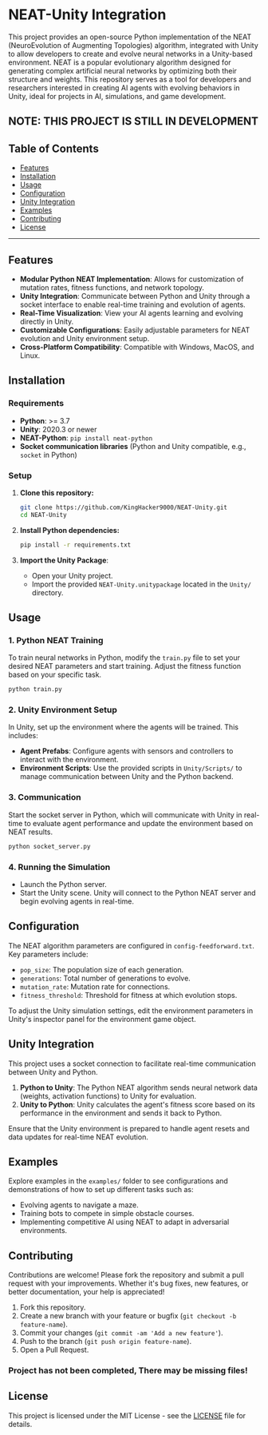 # NEAT-Unity Integration

This project provides an open-source Python implementation of the NEAT (NeuroEvolution of Augmenting Topologies) algorithm, integrated with Unity to allow developers to create and evolve neural networks in a Unity-based environment. NEAT is a popular evolutionary algorithm designed for generating complex artificial neural networks by optimizing both their structure and weights. This repository serves as a tool for developers and researchers interested in creating AI agents with evolving behaviors in Unity, ideal for projects in AI, simulations, and game development.

## NOTE: THIS PROJECT IS STILL IN DEVELOPMENT

## Table of Contents
- [Features](#features)
- [Installation](#installation)
- [Usage](#usage)
- [Configuration](#configuration)
- [Unity Integration](#unity-integration)
- [Examples](#examples)
- [Contributing](#contributing)
- [License](#license)

---

## Features
- **Modular Python NEAT Implementation**: Allows for customization of mutation rates, fitness functions, and network topology.
- **Unity Integration**: Communicate between Python and Unity through a socket interface to enable real-time training and evolution of agents.
- **Real-Time Visualization**: View your AI agents learning and evolving directly in Unity.
- **Customizable Configurations**: Easily adjustable parameters for NEAT evolution and Unity environment setup.
- **Cross-Platform Compatibility**: Compatible with Windows, MacOS, and Linux.

## Installation

### Requirements
- **Python**: >= 3.7
- **Unity**: 2020.3 or newer
- **NEAT-Python**: `pip install neat-python`
- **Socket communication libraries** (Python and Unity compatible, e.g., `socket` in Python)

### Setup

1. **Clone this repository:**
   ```bash
   git clone https://github.com/KingHacker9000/NEAT-Unity.git
   cd NEAT-Unity
   ```

2. **Install Python dependencies:**
   ```bash
   pip install -r requirements.txt
   ```

3. **Import the Unity Package**:
   - Open your Unity project.
   - Import the provided `NEAT-Unity.unitypackage` located in the `Unity/` directory.

## Usage

### 1. Python NEAT Training
   To train neural networks in Python, modify the `train.py` file to set your desired NEAT parameters and start training. Adjust the fitness function based on your specific task.

   ```bash
   python train.py
   ```

### 2. Unity Environment Setup
   In Unity, set up the environment where the agents will be trained. This includes:
   - **Agent Prefabs**: Configure agents with sensors and controllers to interact with the environment.
   - **Environment Scripts**: Use the provided scripts in `Unity/Scripts/` to manage communication between Unity and the Python backend.

### 3. Communication
   Start the socket server in Python, which will communicate with Unity in real-time to evaluate agent performance and update the environment based on NEAT results.

   ```bash
   python socket_server.py
   ```

### 4. Running the Simulation
   - Launch the Python server.
   - Start the Unity scene. Unity will connect to the Python NEAT server and begin evolving agents in real-time.

## Configuration
The NEAT algorithm parameters are configured in `config-feedforward.txt`. Key parameters include:

- `pop_size`: The population size of each generation.
- `generations`: Total number of generations to evolve.
- `mutation_rate`: Mutation rate for connections.
- `fitness_threshold`: Threshold for fitness at which evolution stops.

To adjust the Unity simulation settings, edit the environment parameters in Unity's inspector panel for the environment game object.

## Unity Integration
This project uses a socket connection to facilitate real-time communication between Unity and Python. 

1. **Python to Unity**: The Python NEAT algorithm sends neural network data (weights, activation functions) to Unity for evaluation.
2. **Unity to Python**: Unity calculates the agent's fitness score based on its performance in the environment and sends it back to Python.

Ensure that the Unity environment is prepared to handle agent resets and data updates for real-time NEAT evolution.

## Examples
Explore examples in the `examples/` folder to see configurations and demonstrations of how to set up different tasks such as:
- Evolving agents to navigate a maze.
- Training bots to compete in simple obstacle courses.
- Implementing competitive AI using NEAT to adapt in adversarial environments.

## Contributing
Contributions are welcome! Please fork the repository and submit a pull request with your improvements. Whether it's bug fixes, new features, or better documentation, your help is appreciated!

1. Fork this repository.
2. Create a new branch with your feature or bugfix (`git checkout -b feature-name`).
3. Commit your changes (`git commit -am 'Add a new feature'`).
4. Push to the branch (`git push origin feature-name`).
5. Open a Pull Request.

### Project has not been completed, There may be missing files!

## License
This project is licensed under the MIT License - see the [LICENSE](LICENSE) file for details.
